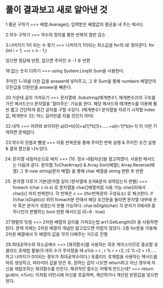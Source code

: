 # 풀이 결과보고 새로 알아낸 것

1.평균 구하기 ==> 배열.Average(); 입력받은 배열값의 평균을 내 주는 메서드

2.약수 구하기 ==> 약수의 정의를 통한 반복의 절반 감소

3.나머지가 1이 되는 수 찾기 ==> 나머지가 1이되는 최소값을 for의 i로 찾아준다. for (int i = 1; ++i < n - 1;)

있으면 정답에 반환, 없으면 주어진 수 -1 후 반환

18.없는 숫자 더하기 ==> using System.Linq와 Sum을 사용한다.

주어진 1~10을 더한 값을 answer에 넣어주고, 그 후 Sum을 통해 numbers 배열안의 모든값을 더한만큼 answer을 빼준다.


20.가운데 글자 가져오기 ==> 문자열에 .Substring(매개변수1, 매개변수2)의 구조를 가진 메서드는\t
   문자열을 '잘라주는' 기능을 한다. 해당 메서드와 매개변수를 이용해 훨씬 짧고 간단하게 중간 글자를 구할 수있다.
   (매개변수1 문자열을 자르기 시작할 index값, 매개변수 2는 어느 길이만큼 자를 것인지 의미)


22.내적 ==> 어려워 보이지만 a[0]*b[0]+a[1]*b[1]+......+a[n-1]*b[n-1] 이 식만 기억하면 문제없다.


23.약수의 덧셈과 뺄셈 ==> 이중 반복문을 통해 주어진 반복 실행 & 주어진 조건 실행 & 결과 합산을 나누었다.


24. 문자열 내림차순으로 배치 ==> 
[10. 정수 내림차순]을 참고하였다. 사용한 메서드는 다음과 같다.
문자열.ToCharArray() & Array.Sort(배열); Array.Reverse(배열)
그 후  new string(문자 배열) 을 통해 char 배열을 string 변환 후 반환


26. 문자열 다루기 기본(문자열 길이 /문자열에 숫자&문자 섞여있는지 판별) ==>
foreach (char c in s) 로 문자열을 char[]배열처럼 사용 가능 char[0]에서 char[c] 까지 반복한다. 각 반복은 c == i(for반복문의 구성요소) 로 체크한다.
if (!char.IsDigit(c)) 위의 foreach문 안에서 해당 조건문을 돌리면 문자열 내부에 숫자 혹은 문자가 섞였는지 판별 가능하다.
char.IsDigit(char) 각 문자가 0에서9 중 하나인지 판별하는 bool 반환 메서드임 (0~9 : true)


27.행렬의 덧셈 ==> 2차원 배열의 길이를 가져오는법 arr1.GetLength(0) 을 사용하면된다.
문제 자체는 2차원 배열의 개념만 알고있으면 어렵지 않았다. 2중 for문을 이용해 2차원 배열에서 두 배열의 값을 각각 더해주는 식으로 진행


29.최대공약수와 최소공배수 ==> [재귀함수]를 사용하는 최초 케이스이므로 중요함
유클리드 호제법 활용(두개의 수가 주어졌을 때 a%b = r , r % r = r2, r2 % r2 = r3..... 하고 나머지가 0이되는 경우가 최대공약수이다.)
유클리드 호제법을 사용하는 메서드를 따로 생성하고, 파라미터 값을 받은 후, 원하는 값이 나오면 return하고 아닌 경우에 자신을 재참조하는
재귀함수를 만든다. 재귀적인 함수는 어떻게 만드는데? ==> return gcd(m, n%m); 이처럼 리턴시에 자신을 호출하며, 계산하거나 계산된 반환값을 넣으면 된다.

